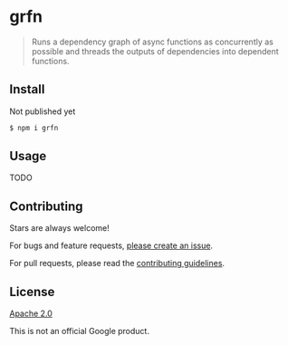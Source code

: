 # grfn

> Runs a dependency graph of async functions as concurrently as possible and threads the outputs of dependencies into dependent functions.

## Install

Not published yet

```sh
$ npm i grfn
```

## Usage

TODO

## Contributing

Stars are always welcome!

For bugs and feature requests, [please create an issue](https://github.com/TomerAberbach/grfn/issues/new).

For pull requests, please read the [contributing guidelines](https://github.com/TomerAberbach/grfn/blob/master/CONTRIBUTING.md).

## License

[Apache 2.0](https://github.com/TomerAberbach/grfn/blob/master/LICENSE)

This is not an official Google product.
